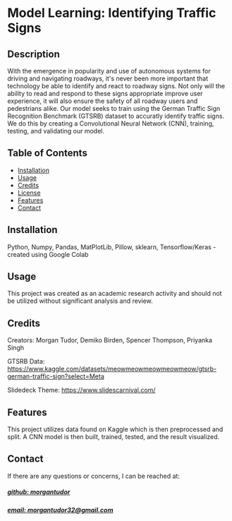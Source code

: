 # Model Learning: Identifying Traffic Signs

## Description
With the emergence in popularity and use of autonomous systems for driving and navigating roadways, it's never been more important that technology be able to identify and react to roadway signs. Not only will the ability to read and respond to these signs appropriate improve user experience, it will also ensure the safety of all roadway users and pedestrians alike. Our model seeks to train using the German Traffic Sign Recognition Benchmark (GTSRB) dataset to accuratly identify traffic signs. We do this by creating a Convolutional Neural Network (CNN), training, testing, and validating our model.


## Table of Contents
- [Installation](#installation)
- [Usage](#usage)
- [Credits](#credits)
- [License](#license)
- [Features](#features)
- [Contact](#contact)


## Installation
Python, Numpy, Pandas, MatPlotLib, Pillow, sklearn, Tensorflow/Keras - created using Google Colab


## Usage
This project was created as an academic research activity and should not be utilized without significant analysis and review.


## Credits
Creators: Morgan Tudor, Demiko Birden, Spencer Thompson, Priyanka Singh

GTSRB Data: https://www.kaggle.com/datasets/meowmeowmeowmeowmeow/gtsrb-german-traffic-sign?select=Meta

Slidedeck Theme: https://www.slidescarnival.com/


## Features
This project utilizes data found on Kaggle which is then preprocessed and split. A CNN model is then built, trained, tested, and the result visualized.


## Contact
If there are any questions or concerns, I can be reached at:
##### [github: morgantudor](https://github.com/morgantudor)
##### [email: morgantudor32@gmail.com](mailto:morgantudor32@gmail.com)
